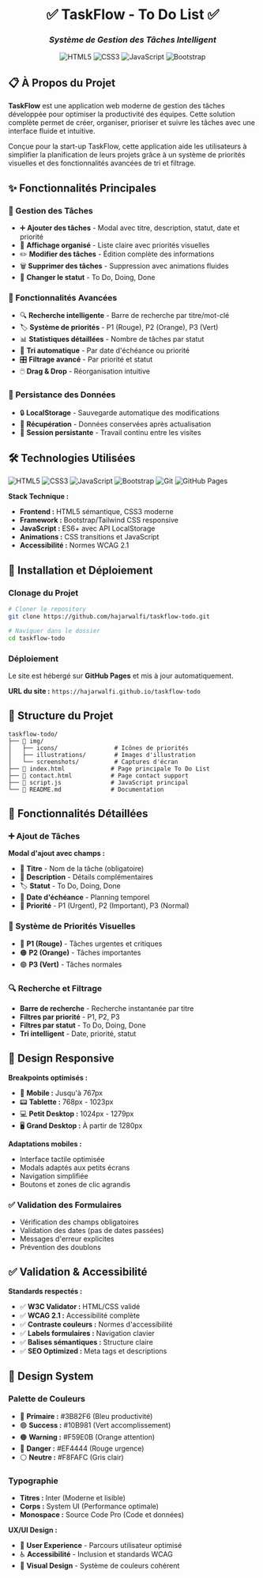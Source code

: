 <div align="center">

# ✅ TaskFlow - To Do List ✅
### *Système de Gestion des Tâches Intelligent*

![HTML5](https://img.shields.io/badge/HTML5-FFE4E1?style=for-the-badge&logo=html5&logoColor=FF69B4&labelColor=FFF0F5)
![CSS3](https://img.shields.io/badge/CSS3-E6E6FA?style=for-the-badge&logo=css3&logoColor=9370DB&labelColor=F8F8FF)
![JavaScript](https://img.shields.io/badge/JavaScript-FFFACD?style=for-the-badge&logo=javascript&logoColor=FFB6C1&labelColor=FFFFF0)
![Bootstrap](https://img.shields.io/badge/Bootstrap-FFE4F1?style=for-the-badge&logo=bootstrap&logoColor=FF69B4&labelColor=FFF5F5)

</div>

## 📋 À Propos du Projet

**TaskFlow** est une application web moderne de gestion des tâches développée pour optimiser la productivité des équipes. Cette solution complète permet de créer, organiser, prioriser et suivre les tâches avec une interface fluide et intuitive.

Conçue pour la start-up TaskFlow, cette application aide les utilisateurs à simplifier la planification de leurs projets grâce à un système de priorités visuelles et des fonctionnalités avancées de tri et filtrage.

## ✨ Fonctionnalités Principales

### 📝 Gestion des Tâches
- ➕ **Ajouter des tâches** - Modal avec titre, description, statut, date et priorité
- 👀 **Affichage organisé** - Liste claire avec priorités visuelles
- ✏️ **Modifier des tâches** - Édition complète des informations
- 🗑️ **Supprimer des tâches** - Suppression avec animations fluides
- 🔄 **Changer le statut** - To Do, Doing, Done

### 🎯 Fonctionnalités Avancées
- 🔍 **Recherche intelligente** - Barre de recherche par titre/mot-clé
- 🏷️ **Système de priorités** - P1 (Rouge), P2 (Orange), P3 (Vert)
- 📊 **Statistiques détaillées** - Nombre de tâches par statut
- 📅 **Tri automatique** - Par date d'échéance ou priorité
- 🎛️ **Filtrage avancé** - Par priorité et statut
- 🖱️ **Drag & Drop** - Réorganisation intuitive

### 💾 Persistance des Données
- 🔒 **LocalStorage** - Sauvegarde automatique des modifications
- 🔄 **Récupération** - Données conservées après actualisation
- 💼 **Session persistante** - Travail continu entre les visites

## 🛠️ Technologies Utilisées

<div align="justify">

![HTML5](https://img.shields.io/badge/HTML5-FFE4E1?style=for-the-badge&logo=html5&logoColor=FF69B4&labelColor=FFF0F5)
![CSS3](https://img.shields.io/badge/CSS3-E6E6FA?style=for-the-badge&logo=css3&logoColor=9370DB&labelColor=F8F8FF)
![JavaScript](https://img.shields.io/badge/JavaScript-FFFACD?style=for-the-badge&logo=javascript&logoColor=FFB6C1&labelColor=FFFFF0)
![Bootstrap](https://img.shields.io/badge/Bootstrap-FFE4F1?style=for-the-badge&logo=bootstrap&logoColor=FF69B4&labelColor=FFF5F5)
![Git](https://img.shields.io/badge/Git-FFE0E6?style=for-the-badge&logo=git&logoColor=FF69B4&labelColor=FFF5F8)
![GitHub Pages](https://img.shields.io/badge/GitHub_Pages-E6F0FF?style=for-the-badge&logo=github&logoColor=87CEEB&labelColor=F0F8FF)

</div>

**Stack Technique :**
- **Frontend :** HTML5 sémantique, CSS3 moderne
- **Framework :** Bootstrap/Tailwind CSS responsive
- **JavaScript :** ES6+ avec API LocalStorage
- **Animations :** CSS transitions et JavaScript
- **Accessibilité :** Normes WCAG 2.1

## 🚀 Installation et Déploiement

### Clonage du Projet
```bash
# Cloner le repository
git clone https://github.com/hajarwalfi/taskflow-todo.git

# Naviguer dans le dossier
cd taskflow-todo
```

### Déploiement
Le site est hébergé sur **GitHub Pages** et mis à jour automatiquement.

**URL du site :** `https://hajarwalfi.github.io/taskflow-todo`

## 📖 Structure du Projet

```
taskflow-todo/
├── 📁 img/
│   ├── icons/                # Icônes de priorités
│   ├── illustrations/        # Images d'illustration
│   └── screenshots/          # Captures d'écran
├── 📄 index.html             # Page principale To Do List
├── 📄 contact.html           # Page contact support
├── 📄 script.js              # JavaScript principal
└── 📄 README.md              # Documentation
```

## 📝 Fonctionnalités Détaillées

### ➕ Ajout de Tâches
**Modal d'ajout avec champs :**
- 📝 **Titre** - Nom de la tâche (obligatoire)
- 📄 **Description** - Détails complémentaires
- 🏷️ **Statut** - To Do, Doing, Done
- 📅 **Date d'échéance** - Planning temporel
- 🎯 **Priorité** - P1 (Urgent), P2 (Important), P3 (Normal)

### 🎨 Système de Priorités Visuelles
- 🔴 **P1 (Rouge)** - Tâches urgentes et critiques
- 🟠 **P2 (Orange)** - Tâches importantes
- 🟢 **P3 (Vert)** - Tâches normales

### 🔍 Recherche et Filtrage
- **Barre de recherche** - Recherche instantanée par titre
- **Filtres par priorité** - P1, P2, P3
- **Filtres par statut** - To Do, Doing, Done
- **Tri intelligent** - Date, priorité, statut

## 📱 Design Responsive

**Breakpoints optimisés :**
- 📱 **Mobile :** Jusqu'à 767px
- 📟 **Tablette :** 768px - 1023px
- 💻 **Petit Desktop :** 1024px - 1279px
- 🖥️ **Grand Desktop :** À partir de 1280px

**Adaptations mobiles :**
- Interface tactile optimisée
- Modals adaptés aux petits écrans
- Navigation simplifiée
- Boutons et zones de clic agrandis

### ✅ Validation des Formulaires
- Vérification des champs obligatoires
- Validation des dates (pas de dates passées)
- Messages d'erreur explicites
- Prévention des doublons

## ✅ Validation & Accessibilité

**Standards respectés :**
- ✅ **W3C Validator :** HTML/CSS validé
- ✅ **WCAG 2.1 :** Accessibilité complète
- ✅ **Contraste couleurs :** Normes d'accessibilité
- ✅ **Labels formulaires :** Navigation clavier
- ✅ **Balises sémantiques :** Structure claire
- ✅ **SEO Optimized :** Meta tags et descriptions

## 🎨 Design System

### Palette de Couleurs
- 🔵 **Primaire :** #3B82F6 (Bleu productivité)
- 🟢 **Success :** #10B981 (Vert accomplissement)
- 🟠 **Warning :** #F59E0B (Orange attention)
- 🔴 **Danger :** #EF4444 (Rouge urgence)
- ⚪ **Neutre :** #F8FAFC (Gris clair)

### Typographie
- **Titres :** Inter (Moderne et lisible)
- **Corps :** System UI (Performance optimale)
- **Monospace :** Source Code Pro (Code et données)

**UX/UI Design :**
- 🎯 **User Experience** - Parcours utilisateur optimisé
- ♿ **Accessibilité** - Inclusion et standards WCAG
- 🎨 **Visual Design** - Système de couleurs cohérent
